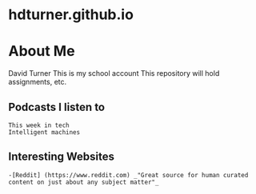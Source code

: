# hdturner.github.io
# **About Me**
David Turner
This is my school account
This repository will hold assignments, etc.

## **Podcasts I listen to**
	This week in tech
	Intelligent machines

## **Interesting Websites**
	-[Reddit] (https://www.reddit.com) _"Great source for human curated content on just about any subject matter"_

